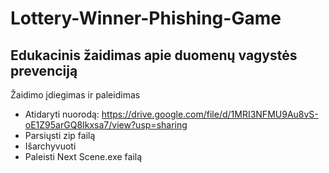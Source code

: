 # Lottery-Winner-Phishing-Game
## Edukacinis žaidimas apie duomenų vagystės prevenciją

Žaidimo įdiegimas ir paleidimas
- Atidaryti nuorodą: https://drive.google.com/file/d/1MRI3NFMU9Au8vS-oE1Z95arGQ8Ikxsa7/view?usp=sharing
- Parsiųsti zip failą
- Išarchyvuoti
- Paleisti Next Scene.exe failą